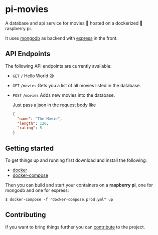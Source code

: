 # pi-movies

A database and api service for movies 🎥 hosted on a dockerized 🐳 raspberry pi.

It uses [mongodb](https://www.mongodb.com/de) as backend with [express](https://expressjs.com/de/) in the front.

## API Endpoints

The following API endpoints are currently available:

* `GET` `/` Hello World :laughing:
* `GET` `/movies` Gets you a list of all movies listed in the database.
* `POST` `/movies` Adds new movies into the database.
  
  Just pass a json in the request body like

  ```json
  {
    "name": "The Movie",
    "length": 120,
    "rating": 5
  }
  ```

## Getting started

To get things up and running first download and install the following:

* [docker](https://www.docker.com/get-started)
* [docker-compose](https://docs.docker.com/compose/install/)

Then you can build and start your containers on a **raspberry pi**, one for mongodb and one for express:

`$ docker-compose -f "docker-compose.prod.yml" up`

## Contributing

If you want to bring things further you can [contribute](CONTRIBUTING.md) to the project.
